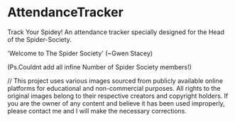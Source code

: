 # AttendanceTracker
Track Your Spidey!
An attendance tracker specially designed for the Head of the Spider-Society.

'Welcome to The Spider Society'
(~Gwen Stacey)

(Ps.Couldnt add all infine Number of Spider Society members!)







//
This project uses various images sourced from publicly available online platforms for educational and non-commercial purposes.
All rights to the original images belong to their respective creators and copyright holders.
If you are the owner of any content and believe it has been used improperly, please contact me and I will make the necessary corrections.
